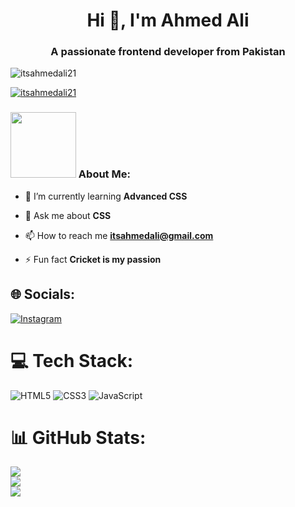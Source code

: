 <h1 align="center">Hi 👋, I'm Ahmed Ali</h1>
<h3 align="center">A passionate frontend developer from Pakistan</h3>

<p align="left"> <img src="https://komarev.com/ghpvc/?username=itsahmedali21&label=Profile%20views&color=0e75b6&style=flat" alt="itsahmedali21" /> </p>

<p align="left"> <a href="https://github.com/ryo-ma/github-profile-trophy"><img src="https://github-profile-trophy.vercel.app/?username=itsahmedali21" alt="itsahmedali21" /></a> </p>

### <img src="https://github.com/TheDudeThatCode/TheDudeThatCode/blob/master/Assets/Developer.gif" width="105" /> About Me:

- 🌱 I’m currently learning **Advanced CSS**

- 💬 Ask me about **CSS**

- 📫 How to reach me **itsahmedali@gmail.com**

- ⚡ Fun fact **Cricket is my passion**

## 🌐 Socials:
[![Instagram](https://img.shields.io/badge/Instagram-%23E4405F.svg?logo=Instagram&logoColor=white)](https://instagram.com/4hmed_sirohi)

# 💻 Tech Stack:
 ![HTML5](https://img.shields.io/badge/html5-%23E34F26.svg?style=for-the-badge&logo=html5&logoColor=white) ![CSS3](https://img.shields.io/badge/css3-%231572B6.svg?style=for-the-badge&logo=css3&logoColor=white) ![JavaScript](https://img.shields.io/badge/javascript-%23323330.svg?style=for-the-badge&logo=javascript&logoColor=%23F7DF1E) 
 
# 📊 GitHub Stats:
![](https://github-readme-stats.vercel.app/api?username=itsahmedali21&theme=blue-green&hide_border=false&include_all_commits=true&count_private=true)<br/>
![](https://github-readme-streak-stats.herokuapp.com/?user=itsahmedali21&theme=blue-green&hide_border=false)<br/>
![](https://github-readme-stats.vercel.app/api/top-langs/?username=itsahmedali21&theme=blue-green&hide_border=false&include_all_commits=true&count_private=true&layout=compact)
